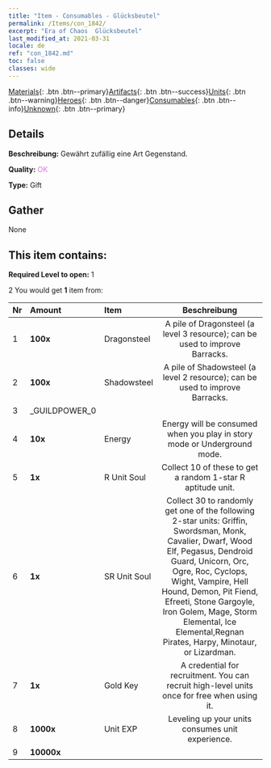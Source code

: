 ```yaml
---
title: "Item - Consumables - Glücksbeutel"
permalink: /Items/con_1842/
excerpt: "Era of Chaos  Glücksbeutel"
last_modified_at: 2021-03-31
locale: de
ref: "con_1842.md"
toc: false
classes: wide
---
```

 [Materials](/de/Items/){: .btn .btn--primary}[Artifacts](/de/Items/Artifacts/){: .btn .btn--success}[Units](/de/Items/Units/){: .btn .btn--warning}[Heroes](/de/Items/Heroes/){: .btn .btn--danger}[Consumables](/de/Items/Consumables/){: .btn .btn--info}[Unknown](/de/Items/Unknown/){: .btn .btn--primary}

## Details
 **Beschreibung:** Gewährt zufällig eine Art Gegenstand.

 **Quality:** <span style="color: #DA70D6">OK</span>

 **Type:** Gift

## Gather

  None

## This item contains:

 **Required Level to open:** 1

 2 You would get **1** item  from:

  | Nr | Amount |     Item    | Beschreibung |
  |:---|:-------|:------------|:-----------:|
  | 1 |  **100x** | Dragonsteel | A pile of Dragonsteel (a level 3 resource); can be used to improve Barracks.  | 
  | 2 |  **100x** | Shadowsteel | A pile of Shadowsteel (a level 2 resource); can be used to improve Barracks.  | 
  | 3 | _GUILDPOWER_0 | 
  | 4 |  **10x** | Energy | Energy will be consumed when you play in story mode or Underground mode.  | 
  | 5 |  **1x** | R Unit Soul | Collect 10 of these to get a random 1-star R aptitude unit.  | 
  | 6 |  **1x** | SR Unit Soul | Collect 30 to randomly get one of the following 2-star units: Griffin, Swordsman, Monk, Cavalier, Dwarf, Wood Elf, Pegasus, Dendroid Guard, Unicorn, Orc, Ogre, Roc, Cyclops, Wight, Vampire, Hell Hound, Demon, Pit Fiend, Efreeti, Stone Gargoyle, Iron Golem, Mage, Storm Elemental, Ice Elemental,Regnan Pirates, Harpy, Minotaur, or Lizardman.  | 
  | 7 |  **1x** | Gold Key | A credential for recruitment. You can recruit high-level units once for free when using it.  | 
  | 8 |  **1000x** | Unit EXP | Leveling up your units consumes unit experience.  | 
  | 9 |  **10000x** | <i class="fas fa-coins"/> |  | 
